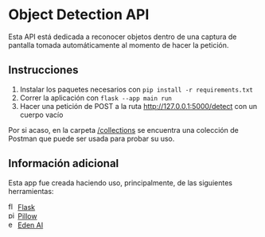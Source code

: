 # Object Detection API
Esta API está dedicada a reconocer objetos dentro de una captura de pantalla tomada automáticamente al momento de hacer la petición.

## Instrucciones 
1. Instalar los paquetes necesarios con `pip install -r requirements.txt` 
2. Correr la aplicación con `flask --app main run`
3. Hacer una petición de POST a la ruta <http://127.0.0.1:5000/detect> con un cuerpo vacío

Por si acaso, en la carpeta [/collections](https://github.com/2024-10-VR-Thesis/Object-Detection-API/tree/main/collections) se encuentra una colección de Postman que puede ser usada para probar su uso.

## Información adicional
Esta app fue creada haciendo uso, principalmente, de las siguientes herramientas:

<img alt="flask logo" height="15" src="https://static-00.iconduck.com/assets.00/flask-icon-2048x1826-nxzeqh6a.png">  [Flask](https://flask.palletsprojects.com/en/3.0.x/) <br>
<img alt="pillow logo" height="15" src="https://python-pillow.org/assets/images/pillow-logo-248x250.png"> [Pillow](https://pypi.org/project/pillow/) <br>
<img alt="eden ai logo" height="15" src="https://media.dev.to/cdn-cgi/image/width=320,height=320,fit=cover,gravity=auto,format=auto/https%3A%2F%2Fdev-to-uploads.s3.amazonaws.com%2Fuploads%2Fuser%2Fprofile_image%2F858514%2Fe693aabe-1ba7-4dcd-8391-16f4f1b27f1e.png"> [Eden AI](https://www.edenai.co/) <br>
